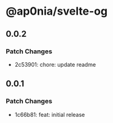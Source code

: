 # @ap0nia/svelte-og

## 0.0.2

### Patch Changes

- 2c53901: chore: update readme

## 0.0.1

### Patch Changes

- 1c66b81: feat: initial release
